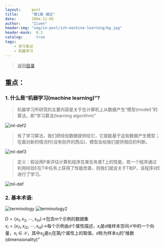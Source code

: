 ```yaml
---
layout:     post
title:      "第1章 绪论"
date:       1994-11-05
author:     "Ziven"
header-img: "img/in-post/zzh-machine-learning/bg.jpg"
header-mask:  0.3
catalog:      true
tags:
    - 学习笔记
    - 机器学习
---
```

> 返回[目录](http://ziven.xin/2017/07/06/zzh-machine-learning-outline/)  

## 重点：
### 1. 什么是“机器学习(machine learning)”?
> 机器学习所研究的主要内容是关于在计算机上从数据产生“模型(model)”的算法，即“学习算法(learning algorithm)”   

![ml-def2](https://cdn.rawgit.com/zivenyang/draw/26a18a7b/zzh-ml/ch1/ml-def2.svg)

> 有了学习算法，我们把经验数据提供给它，它就能基于这些数据产生模型；在面对新的情况时(没有剖开的西瓜)，模型会给我们提供相应的判断。

![ml-def3](https://cdn.rawgit.com/zivenyang/draw/7622f904/zzh-ml/ch1/ml-def3.svg)

> 定义：假设用P来评估计算机程序在某任务类T上的性能，若一个程序通过利用经验E在T中任务上获得了性能改善，则我们就说关于T和P，该程序对E进行了学习。

![ml-def](https://cdn.rawgit.com/zivenyang/draw/b64ab860/zzh-ml/ch1/ml-def.svg)

### 2. 基本术语:
![terminology](https://cdn.rawgit.com/zivenyang/draw/c8417e3e/zzh-ml/ch1/terminology.svg)
![terminology2](https://cdn.rawgit.com/zivenyang/draw/573d142d/zzh-ml/ch1/terminology2.svg)

$D=\{x_{1}, x_{2}, \cdots, x_{m}\}$$\rightarrow$包含$m$个示例的数据集   
$x_{i}=(x_{i1}, x_{i2}, \cdots, x_{id})$$\rightarrow$每个示例由$d$个属性描述，$x_i$是$d$维样本空间$\mathcal{X}$中的一个向量，$x_{i}\in\mathcal{X}$，其中$x_{ij}$是$x_i$在第$j$个属性上的取值，$d$称为样本$x_i$的“维数(dimensionality)”
